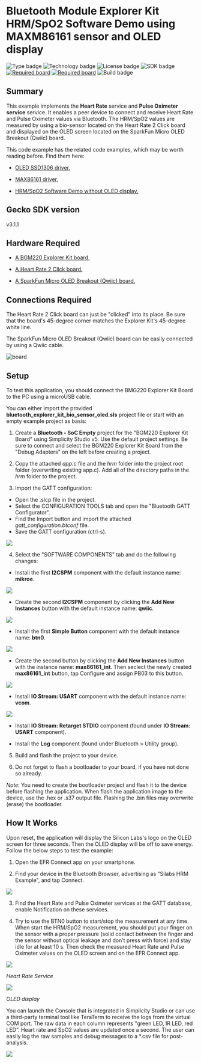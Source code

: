 # Bluetooth Module Explorer Kit HRM/SpO2 Software Demo using MAXM86161 sensor and OLED display #
![Type badge](https://img.shields.io/badge/dynamic/json?url=https://raw.githubusercontent.com/SiliconLabs/application_examples_ci/master/bluetooth_applications/bluetooth_explorer_kit_bio_sensor_oled_common.json&label=Type&query=type&color=green)
![Technology badge](https://img.shields.io/badge/dynamic/json?url=https://raw.githubusercontent.com/SiliconLabs/application_examples_ci/master/bluetooth_applications/bluetooth_explorer_kit_bio_sensor_oled_common.json&label=Technology&query=technology&color=green)
![License badge](https://img.shields.io/badge/dynamic/json?url=https://raw.githubusercontent.com/SiliconLabs/application_examples_ci/master/bluetooth_applications/bluetooth_explorer_kit_bio_sensor_oled_common.json&label=License&query=license&color=green)
![SDK badge](https://img.shields.io/badge/dynamic/json?url=https://raw.githubusercontent.com/SiliconLabs/application_examples_ci/master/bluetooth_applications/bluetooth_explorer_kit_bio_sensor_oled_common.json&label=SDK&query=sdk&color=green)
[![Required board](https://img.shields.io/badge/Mikroe-HEART%20RATE%202%20CLICK-green)](https://www.mikroe.com/heart-rate-2-click)
[![Required board](https://img.shields.io/badge/Sparkfun-Micro%20OLED%20Breakout-green)](https://www.sparkfun.com/products/14532)
![Build badge](https://img.shields.io/endpoint?url=https://raw.githubusercontent.com/SiliconLabs/application_examples_ci/master/bluetooth_applications/bluetooth_explorer_kit_bio_sensor_oled_build_status.json)


## Summary ##

This example implements the **Heart Rate** service and **Pulse Oximeter service** service. It enables a peer device to connect and receive Heart Rate and Pulse Oximeter values via Bluetooth. The HRM/SpO2 values are measured by using a bio-sensor located on the Heart Rate 2 Click board and displayed on the OLED screen located on the SparkFun Micro OLED Breakout (Qwiic) board.

This code example has the related code examples, which may be worth reading before. Find them here:

- [OLED SSD1306 driver.](https://github.com/SiliconLabs/platform_hardware_drivers/tree/master/oled_ssd1306_i2c)

- [MAX86161 driver.](https://github.com/SiliconLabs/platform_hardware_drivers/tree/master/bio_sensor_maxm86161)

- [HRM/SpO2 Software Demo without OLED display.](https://github.com/SiliconLabs/bluetooth_applications/tree/master/bluetooth_explorer_kit_i2c_bio_sensor)

## Gecko SDK version ##

v3.1.1

## Hardware Required ##

- [A BGM220 Explorer Kit board.](https://www.silabs.com/development-tools/wireless/bluetooth/bgm220-explorer-kit)

- [A Heart Rate 2 Click board.](https://www.mikroe.com/heart-rate-2-click)

- [A SparkFun Micro OLED Breakout (Qwiic) board.](https://www.sparkfun.com/products/14532)

## Connections Required ##

The Heart Rate 2 Click board can just be "clicked" into its place. Be sure that the board's 45-degree corner matches the Explorer Kit's 45-degree white line.

The SparkFun Micro OLED Breakout (Qwiic) board can be easily connected by using a Qwiic cable.

![board](images/connection.png "Connections bitween BGM220-EK4314A board and Heart Rate 2 Click board")

## Setup ##

To test this application, you should connect the BMG220 Explorer Kit Board to the PC using a microUSB cable.

You can either import the provided **bluetooth_explorer_kit_bio_sensor_oled.sls** project file or start with an empty example project as basis:

1. Create a **Bluetooth - SoC Empty** project for the "BGM220 Explorer Kit Board" using Simplicity Studio v5. Use the default project settings. Be sure to connect and select the BGM220 Explorer Kit Board from the "Debug Adapters" on the left before creating a project.

2. Copy the attached *app.c* file and the *hrm* folder into the project root folder (overwriting existing app.c). Add all of the directory paths in the *hrm* folder to the project.

3. Import the GATT configuration:

- Open the .slcp file in the project.
- Select the CONFIGURATION TOOLS tab and open the "Bluetooth GATT Configurator".
- Find the Import button and import the attached *gatt_configuration.btconf* file.
- Save the GATT configuration (ctrl-s).

![](images/import_gatt_configuaration.png)

4. Select the "SOFTWARE COMPONENTS" tab and do the following changes:

- Install the first **I2CSPM** component with the default instance name: **mikroe**.

![](images/i2c_mikroe_component.png)

- Create the second **I2CSPM** component by clicking the **Add New Instances** button with the default instance name: **qwiic**.

![](images/i2c_qwiic_component.png)

- Install the first **Simple Button** component with the default instance name: **btn0**.

![](images/button_component.png)

- Create the second button by clicking the **Add New Instances** button with the instance name: **max86161_int**. Then seclect the newly created **max86161_int** button, tap Configure and assign PB03 to this button.

![](images/button_component2.png)

- Install **IO Stream: USART** component with the default instance name: **vcom**.

![](images/usart_component.png)

- Install **IO Stream: Retarget STDIO** component (found under **IO Stream: USART** component).

- Install the **Log** component (found under Bluetooth > Utility group).

5. Build and flash the project to your device.

6. Do not forget to flash a bootloader to your board, if you have not done so already.

*Note*: You need to create the bootloader project and flash it to the device before flashing the application. When flash the application image to the device, use the .hex or .s37 output file. Flashing the .bin files may overwrite (erase) the bootloader.

## How It Works ##

Upon reset, the application will display the Silicon Labs's logo on the OLED screen for three seconds. Then the OLED display will be off to save energy. Follow the below steps to test the example:

1. Open the EFR Connect app on your smartphone.

2. Find your device in the Bluetooth Browser, advertising as "Silabs HRM Example", and tap Connect.

![](images/efr_connect.png)

3. Find the Heart Rate and Pulse Oximeter services at the GATT database, enable Notification on these services.

5. Try to use the BTN0 button to start/stop the measurement at any time. When start the HRM/SpO2 measurement, you should put your finger on the sensor with a proper pressure (solid contact between the finger and the sensor without optical leakage and don’t press with force) and stay idle for at least 10 s. Then check the measured Heart Rate and Pulse Oximeter values on the OLED screen and on the EFR Connect app.

![](images/heart_rate_service.png)

*Heart Rate Service*

![](images/oled_display.png)

*OLED display*

You can launch the Console that is integrated in Simplicity Studio or can use a third-party terminal tool like TeraTerm to receive the logs from the virtual COM port. The raw data in each column represents "green LED, IR LED, red LED”. Heart rate and SpO2 values are updated once a second. The user can easily log the raw samples and debug messages to a *.csv file for post-analysis.

![](images/console.png)
